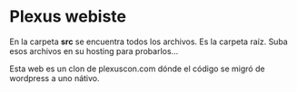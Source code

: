 # Plexus webiste
En la carpeta **src** se encuentra todos los archivos. Es la carpeta raíz. Suba esos archivos en su hosting para probarlos...

Esta web es un clon de plexuscon.com dónde el código se migró de wordpress a uno nátivo.
